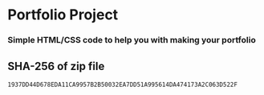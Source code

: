 # Portfolio Project
### Simple HTML/CSS code to help you with making your portfolio
## SHA-256 of zip file
```SHA-256
1937DD44D678EDA11CA9957B2B50032EA7DD51A995614DA474173A2C063D522F
```

